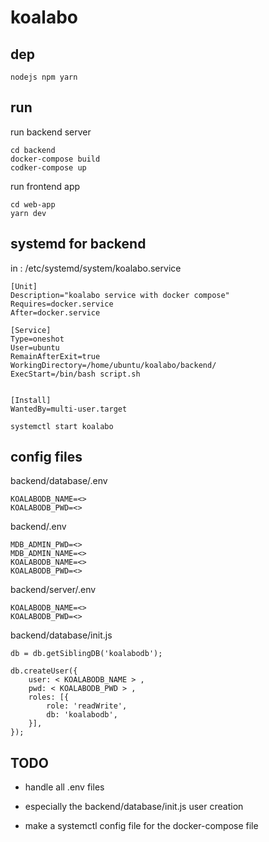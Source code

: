 # koalabo

## dep

```
nodejs npm yarn
```

## run
run backend server
```
cd backend
docker-compose build
codker-compose up
```
run frontend app
```
cd web-app
yarn dev
```

## systemd for backend 
in : /etc/systemd/system/koalabo.service
```
[Unit]
Description="koalabo service with docker compose"
Requires=docker.service
After=docker.service

[Service]
Type=oneshot
User=ubuntu
RemainAfterExit=true
WorkingDirectory=/home/ubuntu/koalabo/backend/
ExecStart=/bin/bash script.sh


[Install]
WantedBy=multi-user.target
```

```
systemctl start koalabo
```



## config files

backend/database/.env

```
KOALABODB_NAME=<>
KOALABODB_PWD=<>
```

backend/.env

```
MDB_ADMIN_PWD=<>
MDB_ADMIN_NAME=<>
KOALABODB_NAME=<>
KOALABODB_PWD=<>
```

backend/server/.env

```
KOALABODB_NAME=<>
KOALABODB_PWD=<>
```

backend/database/init.js

```
db = db.getSiblingDB('koalabodb');

db.createUser({
    user: < KOALABODB_NAME > ,
    pwd: < KOALABODB_PWD > ,
    roles: [{
        role: 'readWrite',
        db: 'koalabodb',
    }],
});
```

## TODO

- handle all .env files

- especially the backend/database/init.js user creation

- make a systemctl config file for the docker-compose file

